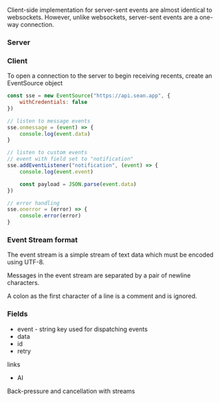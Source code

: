 Client-side implementation for server-sent events are almost identical to websockets. However, unlike websockets, server-sent events are a one-way connection.

### Server

### Client

To open a connection to the server to begin receiving recents, create an EventSource object

```javascript
const sse = new EventSource("https://api.sean.app", {
	withCredentials: false
})

// listen to message events
sse.onmessage = (event) => {
	console.log(event.data)
}

// listen to custom events
// event with field set to "notification"
sse.addEventListener("notification", (event) => {
	console.log(event.event)

	const payload = JSON.parse(event.data)
})

// error handling
sse.onerror = (error) => {
	console.error(error)
}
```

### Event Stream format

The event stream is a simple stream of text data which must be encoded using UTF-8.

Messages in the event stream are separated by a pair of newline characters.

A colon as the first character of a line is a comment and is ignored.

### Fields

-   event - string key used for dispatching events
-   data
-   id
-   retry

links

-   AI

Back-pressure and cancellation with streams
